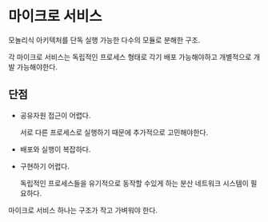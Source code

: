 # 마이크로 서비스 
모놀리식 아키텍처를 단독 실행 가능한 다수의 모듈로 분해한 구조.

각 마이크로 서비스는 독립적인 프로세스 형태로 각기 배포 가능해야하고 개별적으로 개발 가능해야한다.

## 단점
- 공유자원 접근이 어렵다.

  서로 다른 프로세스로 실행하기 때문에 추가적으로 고민해야한다. 

- 배포와 실행이 복잡하다.

- 구현하기 어렵다.

  독립적인 프로세스들을 유기적으로 동작할 수있게 하는 분산 네트워크 시스템이 필요하다.


마이크로 서비스 하나는 구조가 작고 가벼워야 한다.

